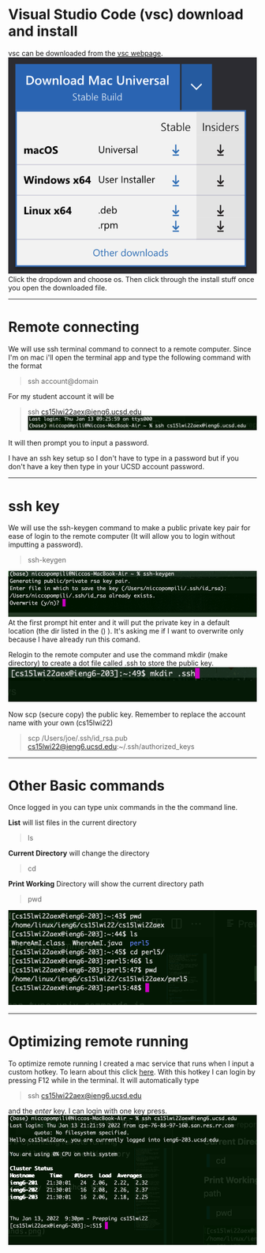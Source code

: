 # Visual Studio Code (vsc) download and install
vsc can be downloaded from the [vsc webpage](https://code.visualstudio.com/).
![Image](vsc_download.png)
Click the dropdown and choose os. Then click through the install stuff once you open the downloaded file.

***
# Remote connecting
We will use ssh terminal command to connect to a remote computer. Since I'm on mac i'll open the terminal app and type the following command with the format
> ssh account@domain

For my student account it will be
> ssh cs15lwi22aex@ieng6.ucsd.edu
![Image](ssh.png)

It will then prompt you to input a password.

I have an ssh key setup so I don't have to type in a password but if you don't have a key then type in your UCSD account password.

***
# ssh key
We will use the ssh-keygen command to make a public private key pair for ease of login to the remote computer (It will allow you to login without imputting a password).
> ssh-keygen

![Image](ssh_keygen.png)
At the first prompt hit enter and it will put the private key in a default location (the dir listed in the () ). It's asking me if I want to overwrite only because I have already run this comand.

Relogin to the remote computer and use the command mkdir (make directory) to create a dot file called .ssh to store the public key.
![Image](mkdir.png)

Now scp (secure copy) the public key. Remember to replace the account name with your own (cs15lwi22)
> scp /Users/joe/.ssh/id_rsa.pub cs15lwi22@ieng6.ucsd.edu:~/.ssh/authorized_keys

***
# Other Basic commands

Once logged in you can type unix commands in the the command line. 

**List** will list files in the current directory
> ls

**Current Directory** will change the directory
> cd 

**Print Working** Directory will show the current directory path
> pwd

![Image](basic_commands.png)

***
# Optimizing remote running

To optimize remote running I created a mac service that runs when I input a custom hotkey. To learn about this click [here](https://appleinsider.com/articles/18/03/14/how-to-create-keyboard-shortcuts-to-launch-apps-in-macos-using-automator). With this hotkey I can login by pressing F12 while in the terminal. It will automatically type 
> ssh cs15lwi22aex@ieng6.ucsd.edu

and the *enter* key. I can login with one key press.
![Image](automate.png)